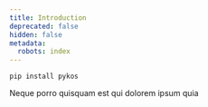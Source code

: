 ```yaml
---
title: Introduction
deprecated: false
hidden: false
metadata:
  robots: index
---
```

`pip install pykos`

<Card title="First Card" href="https://readme.com" icon="fa-home" target="_blank">
  Neque porro quisquam est qui dolorem ipsum quia
</Card>